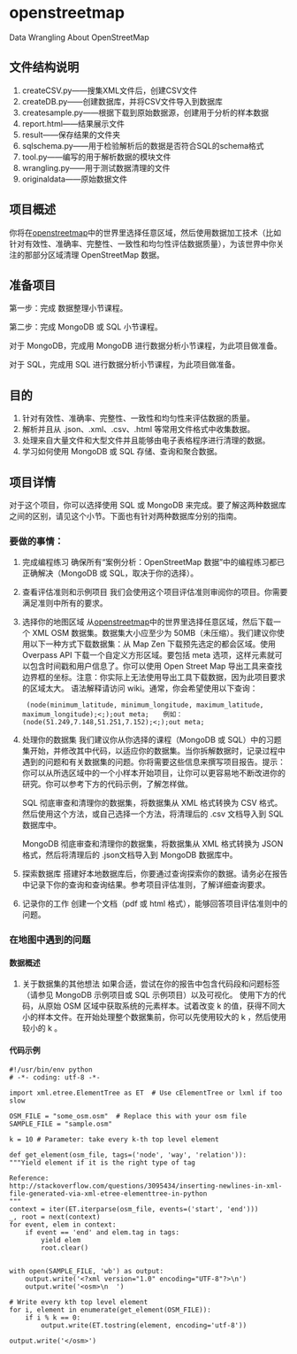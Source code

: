 # openstreetmap
Data Wrangling About OpenStreetMap

## 文件结构说明
1. createCSV.py——搜集XML文件后，创建CSV文件
2. createDB.py——创建数据库，并将CSV文件导入到数据库
3. createsample.py——根据下载到原始数据源，创建用于分析的样本数据
4. report.html——结果展示文件
5. result——保存结果的文件夹
6. sqlschema.py——用于检验解析后的数据是否符合SQL的schema格式
7. tool.py——编写的用于解析数据的模块文件
8. wrangling.py——用于测试数据清理的文件
9. originaldata——原始数据文件

## 项目概述
你将在[openstreetmap](https://www.openstreetmap.org)中的世界里选择任意区域，然后使用数据加工技术（比如针对有效性、准确率、完整性、一致性和均匀性评估数据质量），为该世界中你关注的那部分区域清理 OpenStreetMap 数据。

## 准备项目
第一步：完成 数据整理小节课程。

第二步：完成 MongoDB 或 SQL 小节课程。

对于 MongoDB，完成用 MongoDB 进行数据分析小节课程，为此项目做准备。

对于 SQL，完成用 SQL 进行数据分析小节课程，为此项目做准备。

## 目的
1. 针对有效性、准确率、完整性、一致性和均匀性来评估数据的质量。
2. 解析并且从 .json、.xml、.csv、.html 等常用文件格式中收集数据。
3. 处理来自大量文件和大型文件并且能够由电子表格程序进行清理的数据。
4. 学习如何使用 MongoDB 或 SQL 存储、查询和聚合数据。

## 项目详情
对于这个项目，你可以选择使用 SQL 或 MongoDB 来完成。要了解这两种数据库之间的区别，请见这个小节。下面也有针对两种数据库分别的指南。

### 要做的事情：

1. 完成编程练习
确保所有“案例分析：OpenStreetMap 数据”中的编程练习都已正确解决（MongoDB 或 SQL，取决于你的选择）。

2. 查看评估准则和示例项目
我们会使用这个项目评估准则审阅你的项目。你需要满足准则中所有的要求。
3. 选择你的地图区域
从[openstreetmap](https://www.openstreetmap.org)中的世界里选择任意区域，然后下载一个 XML OSM 数据集。数据集大小应至少为 50MB（未压缩）。我们建议你使用以下一种方式下载数据集：从 Map Zen 下载预先选定的都会区域。使用 Overpass API 下载一个自定义方形区域。要包括 meta 选项，这样元素就可以包含时间戳和用户信息了。你可以使用 Open Street Map 导出工具来查找边界框的坐标。注意：你实际上无法使用导出工具下载数据，因为此项目要求的区域太大。
语法解释请访问 wiki。通常，你会希望使用以下查询：

	`
	(node(minimum_latitude, minimum_longitude, maximum_latitude, 	maximum_longitude);<;);out meta;`
	`	
	例如： (node(51.249,7.148,51.251,7.152);<;);out meta;
	`

	
4. 处理你的数据集
我们建议你从你选择的课程（MongoDB 或 SQL）中的习题集开始，并修改其中代码，以适应你的数据集。当你拆解数据时，记录过程中遇到的问题和有关数据集的问题。你将需要这些信息来撰写项目报告。提示：你可以从所选区域中的一个小样本开始项目，让你可以更容易地不断改进你的研究。你可以参考下方的代码示例，了解怎样做。

	SQL
	彻底审查和清理你的数据集，将数据集从 XML 格式转换为 CSV 格式。然后使用这个方法，或自己选择一个方法，将清理后的 .csv 文档导入到 SQL 数据库中。

	MongoDB
	彻底审查和清理你的数据集，将数据集从 XML 格式转换为 JSON 格式，然后将清理后的 .json文档导入到 MongoDB 数据库中。

5. 探索数据库
搭建好本地数据库后，你要通过查询探索你的数据。请务必在报告中记录下你的查询和查询结果。参考项目评估准则，了解详细查询要求。

6. 记录你的工作
创建一个文档（pdf 或 html 格式），能够回答项目评估准则中的问题。

### 在地图中遇到的问题
#### 数据概述
1. 关于数据集的其他想法
如果合适，尝试在你的报告中包含代码段和问题标签（请参见 MongoDB 示例项目或 SQL 示例项目）以及可视化。
使用下方的代码，从原始 OSM 区域中获取系统的元素样本。试着改变 k 的值，获得不同大小的样本文件。在开始处理整个数据集前，你可以先使用较大的 k ，然后使用较小的 k 。


#### 代码示例

	#!/usr/bin/env python
	# -*- coding: utf-8 -*-

	import xml.etree.ElementTree as ET  # Use cElementTree or lxml if too slow

	OSM_FILE = "some_osm.osm"  # Replace this with your osm file
	SAMPLE_FILE = "sample.osm"

	k = 10 # Parameter: take every k-th top level element

	def get_element(osm_file, tags=('node', 'way', 'relation')):
    """Yield element if it is the right type of tag

    Reference:
    http://stackoverflow.com/questions/3095434/inserting-newlines-in-xml-file-generated-via-xml-etree-elementtree-in-python
    """
    context = iter(ET.iterparse(osm_file, events=('start', 'end')))
    _, root = next(context)
    for event, elem in context:
        if event == 'end' and elem.tag in tags:
            yield elem
            root.clear()


	with open(SAMPLE_FILE, 'wb') as output:
   		output.write('<?xml version="1.0" encoding="UTF-8"?>\n')
    	output.write('<osm>\n  ')

    # Write every kth top level element
    for i, element in enumerate(get_element(OSM_FILE)):
        if i % k == 0:
            output.write(ET.tostring(element, encoding='utf-8'))

    output.write('</osm>')
